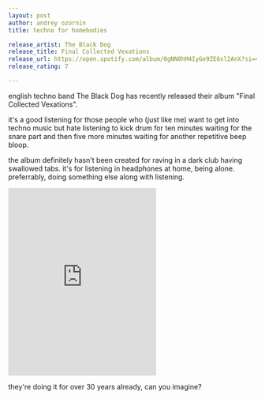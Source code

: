 ```yaml
---
layout: post
author: andrey ozornin
title: techno for homebodies

release_artist: The Black Dog
release_title: Final Collected Vexations
release_url: https://open.spotify.com/album/0gNN8hM4IyGe9ZE6sl2AnX?si=4P184qBbQgG-eWUmW7CQ9g
release_rating: 7

---
```


english techno band The Black Dog has recently released their album "Final Collected Vexations".

it's a good listening for those people who (just like me) want to get into techno music but hate listening to kick drum for ten minutes waiting for the snare part and then five more minutes waiting for another repetitive beep bloop.

the album definitely hasn't been created for raving in a dark club having swallowed tabs. it's for listening in headphones at home, being alone. preferrably, doing something else along with listening.

<iframe src="https://open.spotify.com/embed/album/0gNN8hM4IyGe9ZE6sl2AnX" width="300" height="380" frameborder="0" allowtransparency="true" allow="encrypted-media"></iframe>

they're doing it for over 30 years already, can you imagine?
